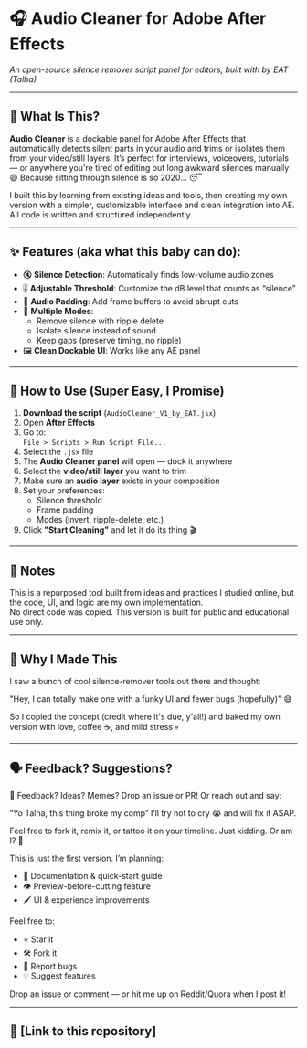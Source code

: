 # 🎧 Audio Cleaner for Adobe After Effects  
*An open-source silence remover script panel for editors, built with  by EAT (Talha)*

---

## 🧠 What Is This?

**Audio Cleaner** is a dockable panel for Adobe After Effects that automatically detects silent parts in your audio and trims or isolates them from your video/still layers. It’s perfect for interviews, voiceovers, tutorials — or anywhere you're tired of editing out long awkward silences manually 😅
Because sitting through silence is so 2020... 😴

I built this by learning from existing ideas and tools, then creating my own version with a simpler, customizable interface and clean integration into AE. All code is written and structured independently.

---

## ✨ Features (aka what this baby can do):

- 🔇 **Silence Detection**: Automatically finds low-volume audio zones
- 🎚️ **Adjustable Threshold**: Customize the dB level that counts as “silence”
- 🧈 **Audio Padding**: Add frame buffers to avoid abrupt cuts
- 🔄 **Multiple Modes**:
  - Remove silence with ripple delete
  - Isolate silence instead of sound
  - Keep gaps (preserve timing, no ripple)
- 🖼️ **Clean Dockable UI**: Works like any AE panel

---

## 🔧 How to Use (Super Easy, I Promise)

1. **Download the script** (`AudioCleaner_V1_by_EAT.jsx`)
2. Open **After Effects**
3. Go to:  
   `File > Scripts > Run Script File...`
4. Select the `.jsx` file
5. The **Audio Cleaner panel** will open — dock it anywhere
6. Select the **video/still layer** you want to trim
7. Make sure an **audio layer** exists in your composition
8. Set your preferences:
   - Silence threshold
   - Frame padding
   - Modes (invert, ripple-delete, etc.)
9. Click **"Start Cleaning"** and let it do its thing 🎬

---

## 📢 Notes

This is a repurposed tool built from ideas and practices I studied online, but the code, UI, and logic are my own implementation.  
No direct code was copied. This version is built for public and educational use only.

---

## 🤡 Why I Made This
I saw a bunch of cool silence-remover tools out there and thought:

"Hey, I can totally make one with a funky UI and fewer bugs (hopefully)" 😅

So I copied the concept (credit where it's due, y'all!) and baked my own version with love, coffee ☕, and mild stress 💀


---

## 🗣️ Feedback? Suggestions?


📣 Feedback? Ideas? Memes?
Drop an issue or PR!
Or reach out and say:

“Yo Talha, this thing broke my comp”
I’ll try not to cry 😭 and will fix it ASAP.

Feel free to fork it, remix it, or tattoo it on your timeline.
Just kidding. Or am I? 👀

This is just the first version. I’m planning:
- 📝 Documentation & quick-start guide
- 👁️ Preview-before-cutting feature
- 🖌️ UI & experience improvements

Feel free to:
- ⭐ Star it
- 🛠️ Fork it
- 🐞 Report bugs
- 💡 Suggest features

Drop an issue or comment — or hit me up on Reddit/Quora when I post it!

---

## 🔗 [Link to this repository]
